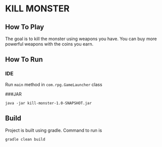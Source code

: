 # KILL MONSTER

## How To Play

The goal is to kill the monster using weapons you have. You can buy more powerful weapons with the coins you earn.

## How To Run
### IDE
Run `main` method in `com.rpg.GameLauncher` class

###JAR

```
java -jar kill-monster-1.0-SNAPSHOT.jar
```

## Build

Project is built using gradle. Command to run is
```
gradle clean build
```
